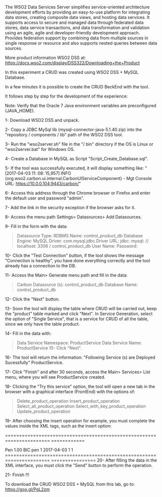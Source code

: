 The WSO2 Data Services Server simplifies service-oriented architecture development efforts by providing an easy-to-use platform for integrating data stores, creating composite data views, and hosting data services. It supports access to secure and managed data through federated data stores, data service transactions, and data transformation and validation using an agile, agile and developer-friendly development approach. Provides federation support by combining data from multiple sources in single response or resource and also supports nested queries between data sources.

More product information WSO2 DSS at: https://docs.wso2.com/display/DSS322/Downloading+the+Product

In this experiment a CRUD was created using WSO2 DSS + MySQL Database.

In a few minutes it is possible to create the CRUD BeckEnd with the tool.

It follows step by step for the development of the experience:

Note: Verify that the Oracle 7 Java environment variables are preconfigured (JAVA_HOME).

1- Download WSO2 DSS and unpack.

2- Copy a JDBC MySql lib (mysql-connector-java-5.1.40.zip) into the "repository / components / lib" path of the WSO2 DSS tool.

3- Run the "wso2server.sh" file in the "/ bin" directory if the OS is Linux or "wso2server.bat" for Windows OS.

4- Create a Database in MySQL as Script "Script_Create_Database.sql".

5- If the tool was successfully executed, it will display something like:
"[2017-04-03 11: 08: 15,957] INFO {org.wso2.carbon.ui.internal.CarbonUIServiceComponent} - Mgt Console URL: https://10.0.0.104:9443/carbon/"

6- Access this address through the Chrome browser or Firefox and enter the default user and password "admin".

7- Add the link in the security exception if the browser asks for it.

8- Access the menu path Settings> Datasources> Add Datasources.

9- Fill in the form with the data:
> Datasource Type: RDBMS
> Name: control_product_db
> Database Engine: MySQL
> Driver: com.mysql.jdbc.Driver
> URL: jdbc: mysql: // localhost: 3306 / control_product_db
> User Name: <bank user>
> Password: <bank password>

10- Click the "Test Connection" button, if the tool shows the message "Connection is healthy", you have done everything correctly and the tool already has a connection to the DB.

11- Access the Main> Generate menu path and fill in the data:
> Carbon Datasource (s): control_product_db
> Database Name: control_product_db

12- Click the "Next" button.

13- Soon the tool will display the table where CRUD will be carried out, keep the "product" table marked and click "Next".
In Service Generation, select the option of "Single Service", that is a service for CRUD of all the table, since we only have the table product.

14- Fill in the data with:
> Data Service Namespace: ProductService
> Data Service Name: ProductService
15- Click "Next".

16- The tool will return the information: "Following Service (s) are Deployed Sucessfully" ProductService.

17- Click "Finish" and after 30 seconds, access the Main> Services> List menu, where you will see ProductService created.

18- Clicking the "Try this service" option, the tool will open a new tab in the browser with a graphical interface (FrontEnd) with the options of:
> Delete_product_operation
> Insert_product_operation
> Select_all_product_operation
> Select_with_key_product_operation
> Update_product_operation

19- After choosing the insert operation for example, you must complete the values ​​inside the XML tags, such as the insert option:

====================================================================== ============
<Body>
   <P: insert_product_operation xmlns: p = "ProductService">
      <! - Exactly 1 occurrence ->
      <P: product_name> Pen </ p: product_name>
      <! - Exactly 1 occurrence ->
      <P: product_price> 1.00 </ p: product_price>
      <! - Exactly 1 occurrence ->
      <P: product_description> BIC pen </ p: product_description>
      <! - Exactly 1 occurrence ->
      <P: product_amount> 1 </ p: product_amount>
      <! - Exactly 1 occurrence ->
      <P: product_date_created> 2017-04-03 </ p: product_date_created>
      <! - Exactly 1 occurrence ->
      <P: is_active> 1 </ p: is_active>
      <! - Exactly 1 occurrence ->
      <P: is_created> 1 </ p: is_created>
   </ P: insert_product_operation>
</ Body>
====================================================================== ================
20- After filling the data in the XML interface, you must click the "Send" button to perform the operation.

21- Finish !!!

To download the CRUD WSO2 DSS + MySQL from this lab, go to: https://goo.gl/PqL2zm

